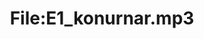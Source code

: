 ---
title: File:E1_konurnar.mp3
recording of: konurnar
reading speed: slow
speaker: E
license: CC0
---